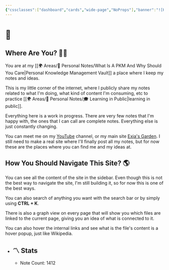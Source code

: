 ```yaml
---
{"cssclasses":["dashboard","cards","wide-page","NoProps"],"banner":"![Homepage.png](/img/user/Resources/%F0%9F%93%81%20Files/%F0%9F%93%B8Images/Homepage.png)","banner_x":0.50375,"dg-home":true,"dg-publish":true,"permalink":"/start-here/","tags":["gardenEntry"],"dgPassFrontmatter":true,"noteIcon":"1","created":"2023-12-10T08:50:33.353+05:30","updated":"2023-12-14T04:17:14.267+05:30"}
---
```


# 🏡
## Where Are You? 😵‍💫
You are at my [[🌍 Areas/📧 Personal Notes/What Is A PKM And Why Should You Care\|Personal Knowledge Management Vault]] a place where I keep my notes and ideas.

This is my little corner of the internet, where I publicly share my notes related to what I'm doing, what kind of content I'm consuming, etc to practice [[🌍 Areas/📧 Personal Notes/🎓 Learning in Public\|learning in public]].

Everything here is a work in progress. There are very few notes that I'm happy with, the ones that I can call are complete notes. Everything else is just constantly changing.

You can meet me on my [YouTube](https://youtube.com/@naamnahihai) channel, or my main site [Exia's Garden](https://exiasgarden.pages.dev). I still need to make a real site where I'll finally post all my notes, but for now these are the places where you can find me and my ideas at.
## How You Should Navigate This Site? 🌎
You can see all the content of the site in the sidebar. Even though this is not the best way to navigate the site, I'm still building it, so for now this is one of the best ways.

You can also search of anything you want with the search bar or by simply using **CTRL + K**.

There is also a graph view on every page that will show you which files are linked to the current page, giving you an idea of what is connected to it.

You can also hover the internal links and see what is the file's content is a hover popup, just like Wikipedia.
- ## 〽️ Stats
	-  Note Count: 1412